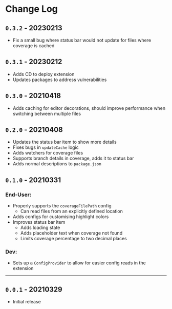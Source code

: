 # Change Log

## `0.3.2` - 20230213
- Fix a small bug where status bar would not update for files where coverage is cached

## `0.3.1` - 20230212
- Adds CD to deploy extension
- Updates packages to address vulnerabilities

## `0.3.0` - 20210418
- Adds caching for editor decorations, should improve performance when switching between multiple files

## `0.2.0` - 20210408
- Updates the status bar item to show more details
- Fixes bugs in `updateCache` logic
- Adds watchers for coverage files
- Supports branch details in coverage, adds it to status bar
- Adds normal descriptions to `package.json`

## `0.1.0` - 20210331
### End-User:
- Properly supports the `coverageFilePath` config
    - Can read files from an explicitly defined location
- Adds configs for customising highlight colors
- Improves status bar item
    - Adds loading state
    - Adds placeholder text when coverage not found
    - Limits coverage percentage to two decimal places
### Dev:
- Sets up a `ConfigProvider` to allow for easier config reads in the extension

---
## `0.0.1` - 20210329
- Initial release